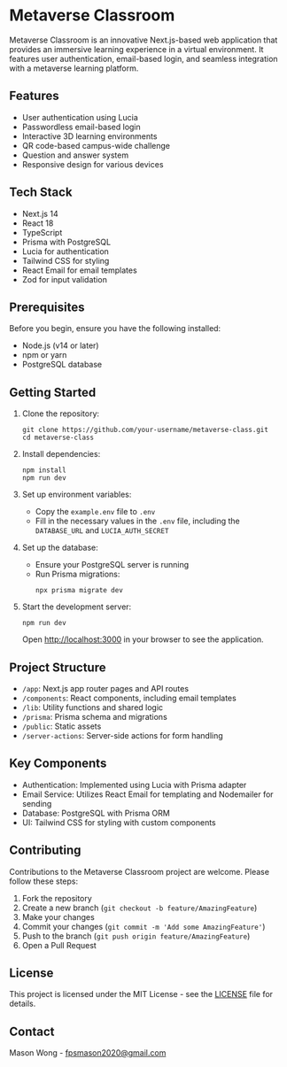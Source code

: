 # Metaverse Classroom

Metaverse Classroom is an innovative Next.js-based web application that provides an immersive learning experience in a virtual environment. It features user authentication, email-based login, and seamless integration with a metaverse learning platform.

## Features

- User authentication using Lucia
- Passwordless email-based login
- Interactive 3D learning environments
- QR code-based campus-wide challenge
- Question and answer system
- Responsive design for various devices

## Tech Stack

- Next.js 14
- React 18
- TypeScript
- Prisma with PostgreSQL
- Lucia for authentication
- Tailwind CSS for styling
- React Email for email templates
- Zod for input validation

## Prerequisites

Before you begin, ensure you have the following installed:
- Node.js (v14 or later)
- npm or yarn
- PostgreSQL database

## Getting Started

1. Clone the repository:
   ```
   git clone https://github.com/your-username/metaverse-class.git
   cd metaverse-class
   ```

2. Install dependencies:
   ```
   npm install
   npm run dev
   ```

3. Set up environment variables:
   - Copy the `example.env` file to `.env`
   - Fill in the necessary values in the `.env` file, including the `DATABASE_URL` and `LUCIA_AUTH_SECRET`

4. Set up the database:
   - Ensure your PostgreSQL server is running
   - Run Prisma migrations:
     ```
     npx prisma migrate dev
     ```

5. Start the development server:
   ```
   npm run dev
   ```

   Open [http://localhost:3000](http://localhost:3000) in your browser to see the application.

## Project Structure

- `/app`: Next.js app router pages and API routes
- `/components`: React components, including email templates
- `/lib`: Utility functions and shared logic
- `/prisma`: Prisma schema and migrations
- `/public`: Static assets
- `/server-actions`: Server-side actions for form handling

## Key Components

- Authentication: Implemented using Lucia with Prisma adapter
- Email Service: Utilizes React Email for templating and Nodemailer for sending
- Database: PostgreSQL with Prisma ORM
- UI: Tailwind CSS for styling with custom components

## Contributing

Contributions to the Metaverse Classroom project are welcome. Please follow these steps:

1. Fork the repository
2. Create a new branch (`git checkout -b feature/AmazingFeature`)
3. Make your changes
4. Commit your changes (`git commit -m 'Add some AmazingFeature'`)
5. Push to the branch (`git push origin feature/AmazingFeature`)
6. Open a Pull Request

## License

This project is licensed under the MIT License - see the [LICENSE](LICENSE) file for details.

## Contact

Mason Wong - fpsmason2020@gmail.com
